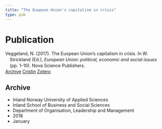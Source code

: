```yaml
---
title: "The Euopean Union's capitalism in crisis"
type: pub
---
```

<h1>Publication</h1>
<article id="csl-bib-container-5DXF52L2" class="csl-bib-container">
  <div class="csl-bib-body" style="line-height: 1.35; padding-left: 1em; text-indent:-1em;">
  <div class="csl-entry">Veggeland, N. (2017). The Euopean Union&#x2019;s capitalism in crisis. In W. Strickland (Ed.), <i>European Union: political, economic and social issues</i> (pp. 1&#x2013;10). Nova Science Publishers.</div>
</div>
  <div class="csl-bib-buttons">
    <a href="#taxonomy-article-5DXF52L2" class="csl-bib-button">Archive</a>
    <a href="https://app.cristin.no/results/show.jsf?id=1543202" alt="Cristin URL" class="csl-bib-button">Cristin</a>
    <a href="http://zotero.org/groups/5022929/items/5DXF52L2" alt="Zotero URL" class="csl-bib-button">Zotero</a>
  </div>
  <div id="csl-bib-meta-container-5DXF52L2"></div>
</article>
<div id="csl-bib-meta-5DXF52L2" class="csl-bib-meta">
  <article id="taxonomy-article-5DXF52L2" class="taxonomy-article">
    <h1>Archive</h1>
    <ul>
      <li>Inland Norway University of Applied Sciences</li>
      <li>Inland School of Business and Social Sciences</li>
      <li>Department of Organisation, Leadership and Management</li>
      <li>2018</li>
      <li>January</li>
    </ul>
  </article>
</div>
